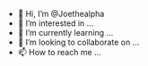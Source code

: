 - 👋 Hi, I’m @Joethealpha
- 👀 I’m interested in ...
- 🌱 I’m currently learning ...
- 💞️ I’m looking to collaborate on ...
- 📫 How to reach me ...

<!---
Joethealpha/Joethealpha is a ✨ special ✨ repository because its `README.md` (this file) appears on your GitHub profile.
You can click the Preview link to take a look at your changes.
--->
